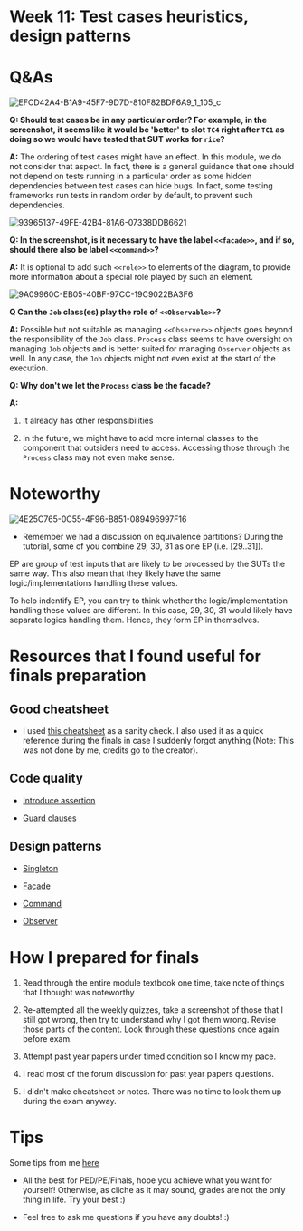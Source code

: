 # Week 11: Test cases heuristics, design patterns

# Q&As

![EFCD42A4-B1A9-45F7-9D7D-810F82BDF6A9_1_105_c](https://user-images.githubusercontent.com/60144099/201805093-c90a6171-404b-45a4-87d9-d21bf711c3fb.jpeg)

**Q: Should test cases be in any particular order? For example, in the screenshot, it seems like it would be 'better' to slot `TC4` right after `TC1` as doing so we would have tested that SUT works for `rice`?**

**A:** The ordering of test cases might have an effect. In this module, we do not consider that aspect. In fact, there is a general guidance that one should not depend on tests running in a particular order as some hidden dependencies between test cases can hide bugs. In fact, some testing frameworks run tests in random order by default, to prevent such dependencies.

![93965137-49FE-42B4-81A6-07338DDB6621](https://user-images.githubusercontent.com/60144099/201805123-868b2ffd-3f30-415e-a741-b46656675b15.jpeg)

**Q: In the screenshot, is it necessary to have the label `<<facade>>`, and if so, should there also be label `<<command>>`?**

**A:** It is optional to add such `<<role>>` to elements of the diagram, to provide more information about a special role played by such an element.

![9A09960C-EB05-40BF-97CC-19C9022BA3F6](https://user-images.githubusercontent.com/60144099/201805171-0035c46b-76a3-4977-8316-b51f3425289b.jpeg)

**Q Can the `Job` class(es) play the role of `<<Observable>>`?**

**A:** Possible but not suitable as managing `<<Observer>>` objects goes beyond the responsibility of the `Job` class. `Process` class seems to have oversight on managing `Job` objects and is better suited for managing `Observer` objects as well. In any case, the `Job` objects might not even exist at the start of the execution.

**Q: Why don't we let the `Process` class be the facade?**

**A:** 

1. It already has other responsibilities

2. In the future, we might have to add more internal classes to the component that outsiders need to access. Accessing those through the `Process` class may not even make sense.

# Noteworthy

![4E25C765-0C55-4F96-B851-089496997F16](https://user-images.githubusercontent.com/60144099/201805205-a575d1d9-ebaf-4124-ac41-584fc44e84bf.jpeg)

- Remember we had a discussion on equivalence partitions? During the tutorial, some of you combine 29, 30, 31 as one EP (i.e. [29..31]). 

EP are group of test inputs that are likely to be processed by the SUTs the same way. This also mean that they likely have the same logic/implementations handling these values. 

To help indentify EP, you can try to think whether the logic/implementation handling these values are different. In this case, 29, 30, 31 would likely have separate logics handling them. Hence, they form EP in themselves.

# Resources that I found useful for finals preparation

## Good cheatsheet

- I used [this cheatsheet](https://github.com/AaronCQL/serious-collection/tree/master/CS2103T) as a sanity check. I also used it as a quick reference during the finals in case I suddenly forgot anything (Note: This was not done by me, credits go to the creator).

## Code quality

- [Introduce assertion](https://refactoring.guru/introduce-assertion)

- [Guard clauses](https://refactoring.guru/replace-nested-conditional-with-guard-clauses)

## Design patterns

- [Singleton](https://refactoring.guru/design-patterns/singleton)

- [Facade](https://refactoring.guru/design-patterns/facade)

- [Command](https://refactoring.guru/design-patterns/command)

- [Observer](https://refactoring.guru/design-patterns/observer)

# How I prepared for finals

1. Read through the entire module textbook one time, take note of things that I thought was noteworthy

2. Re-attempted all the weekly quizzes, take a screenshot of those that I still got wrong, then try to understand why I got them wrong. Revise those parts of the content. Look through these questions once again before exam.

3. Attempt past year papers under timed condition so I know my pace. 

4. I read most of the forum discussion for past year papers questions. 

5. I didn't make cheatsheet or notes. There was no time to look them up during the exam anyway.

# Tips

Some tips from me [here](https://docs.google.com/document/d/1yjzExU_AEERoxOOIlMCXdjr9uBxhYpaf8ltHMUE95zM/edit?usp=sharing)

- All the best for PED/PE/Finals, hope you achieve what you want for yourself! Otherwise, as cliche as it may sound, grades are not the only thing in life. Try your best :)

- Feel free to ask me questions if you have any doubts! :)
